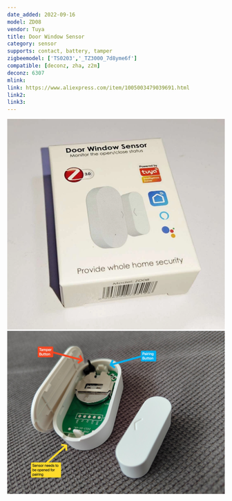 ```yaml
---
date_added: 2022-09-16
model: ZD08
vendor: Tuya
title: Door Window Sensor
category: sensor
supports: contact, battery, tamper
zigbeemodel: ['TS0203','_TZ3000_7d8yme6f']
compatible: [deconz, zha, z2m]
deconz: 6307
mlink: 
link: https://www.aliexpress.com/item/1005003479039691.html
link2: 
link3: 
---
```


![packaging](/assets/images/devices/Tuya_ZD08_box.webp)
![pairing](/assets/images/devices/Tuya-ZD08-Sensor-Pairing.jpg)
